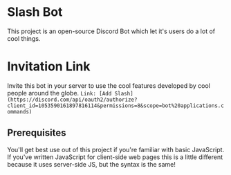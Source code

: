 # Slash Bot

This project is an open-source Discord Bot which let it's users do a lot of cool things.
# Invitation Link
Invite this bot in your server to use the cool features developed by cool people around the globe.
```Link: [Add Slash](https://discord.com/api/oauth2/authorize?client_id=1053590161897816114&permissions=8&scope=bot%20applications.commands)```

## Prerequisites

You'll get best use out of this project if you're familiar with basic JavaScript. If you've written JavaScript for client-side web pages this is a little different because it uses server-side JS, but the syntax is the same!
